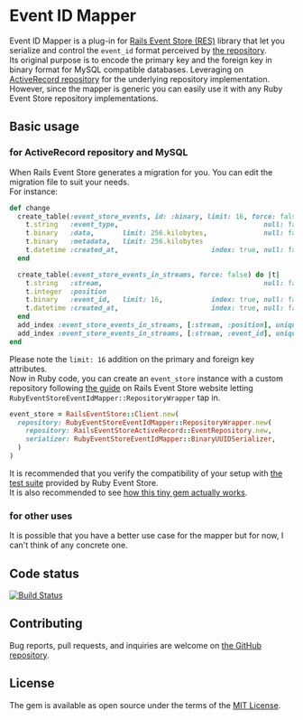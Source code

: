 # Event ID Mapper

Event ID Mapper is a plug-in for [Rails Event Store (RES)](https://railseventstore.org/) library that let you serialize and control the `event_id` format perceived by [the repository](https://railseventstore.org/docs/repository/).  
Its original purpose is to encode the primary key and the foreign key in binary format for MySQL compatible databases. Leveraging on [ActiveRecord repository](https://github.com/RailsEventStore/rails_event_store/tree/master/rails_event_store_active_record) for the underlying repository implementation.  
However, since the mapper is generic you can easily use it with any Ruby Event Store repository implementations.

## Basic usage

### for ActiveRecord repository and MySQL

When Rails Event Store generates a migration for you. You can edit the migration file to suit your needs.  
For instance:
```ruby
def change
  create_table(:event_store_events, id: :binary, limit: 16, force: false) do |t|
    t.string   :event_type,                                    null: false
    t.binary   :data,       limit: 256.kilobytes,              null: false
    t.binary   :metadata,   limit: 256.kilobytes
    t.datetime :created_at,                       index: true, null: false
  end

  create_table(:event_store_events_in_streams, force: false) do |t|
    t.string   :stream,                                        null: false
    t.integer  :position
    t.binary   :event_id,   limit: 16,            index: true, null: false
    t.datetime :created_at,                       index: true, null: false
  end
  add_index :event_store_events_in_streams, [:stream, :position], unique: true
  add_index :event_store_events_in_streams, [:stream, :event_id], unique: true
end
```
Please note the `limit: 16` addition on the primary and foreign key attributes.  
Now in Ruby code, you can create an `event_store` instance with a custom repository following [the guide](https://railseventstore.org/docs/repository/) on Rails Event Store website letting `RubyEventStoreEventIdMapper::RepositoryWrapper` tap in.
```ruby
event_store = RailsEventStore::Client.new(
  repository: RubyEventStoreEventIdMapper::RepositoryWrapper.new(
    repository: RailsEventStoreActiveRecord::EventRepository.new,
    serializer: RubyEventStoreEventIdMapper::BinaryUUIDSerializer,
  )
)

```
It is recommended that you verify the compatibility of your setup with
[the test suite](https://github.com/RailsEventStore/rails_event_store/blob/master/ruby_event_store/lib/ruby_event_store/spec/event_repository_lint.rb)
provided by Ruby Event Store.  
It is also recommended to see
[how this tiny gem actually works](https://github.com/the-cave/event-id-mapper/blob/master/lib/ruby_event_store_event_id_mapper/repository_wrapper.rb).

### for other uses
It is possible that you have a better use case for the mapper but for now, I can't think of any concrete one.

## Code status

[![Build Status](https://semaphoreci.com/api/v1/midnight-wonderer/event-id-mapper/branches/master/shields_badge.svg)](https://semaphoreci.com/midnight-wonderer/event-id-mapper)

## Contributing

Bug reports, pull requests, and inquiries are welcome on [the GitHub repository](https://github.com/the-cave/event-id-mapper).

## License

The gem is available as open source under the terms of the [MIT License](https://opensource.org/licenses/MIT).
